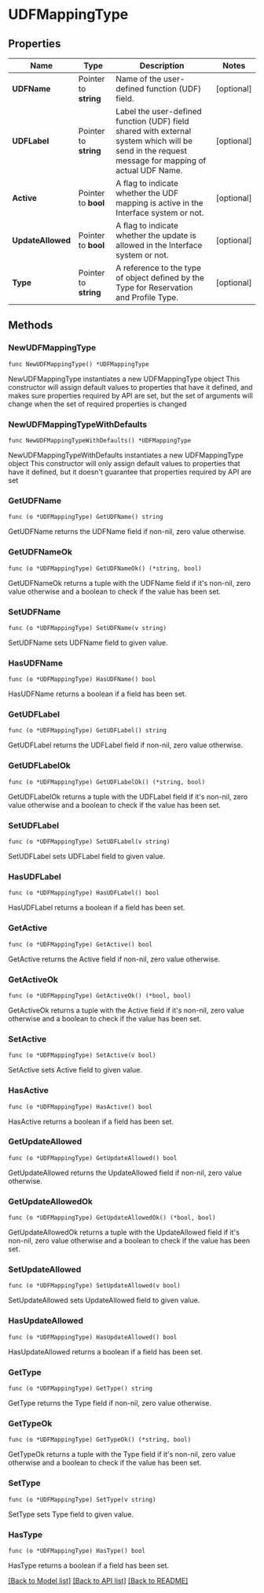 # UDFMappingType

## Properties

Name | Type | Description | Notes
------------ | ------------- | ------------- | -------------
**UDFName** | Pointer to **string** | Name of the user-defined function (UDF) field. | [optional] 
**UDFLabel** | Pointer to **string** | Label the user-defined function (UDF) field shared with external system which will be send in the request message for mapping of actual UDF Name. | [optional] 
**Active** | Pointer to **bool** | A flag to indicate whether the UDF mapping is active in the Interface system or not. | [optional] 
**UpdateAllowed** | Pointer to **bool** | A flag to indicate whether the update is allowed in the Interface system or not. | [optional] 
**Type** | Pointer to **string** | A reference to the type of object defined by the Type for Reservation and Profile Type. | [optional] 

## Methods

### NewUDFMappingType

`func NewUDFMappingType() *UDFMappingType`

NewUDFMappingType instantiates a new UDFMappingType object
This constructor will assign default values to properties that have it defined,
and makes sure properties required by API are set, but the set of arguments
will change when the set of required properties is changed

### NewUDFMappingTypeWithDefaults

`func NewUDFMappingTypeWithDefaults() *UDFMappingType`

NewUDFMappingTypeWithDefaults instantiates a new UDFMappingType object
This constructor will only assign default values to properties that have it defined,
but it doesn't guarantee that properties required by API are set

### GetUDFName

`func (o *UDFMappingType) GetUDFName() string`

GetUDFName returns the UDFName field if non-nil, zero value otherwise.

### GetUDFNameOk

`func (o *UDFMappingType) GetUDFNameOk() (*string, bool)`

GetUDFNameOk returns a tuple with the UDFName field if it's non-nil, zero value otherwise
and a boolean to check if the value has been set.

### SetUDFName

`func (o *UDFMappingType) SetUDFName(v string)`

SetUDFName sets UDFName field to given value.

### HasUDFName

`func (o *UDFMappingType) HasUDFName() bool`

HasUDFName returns a boolean if a field has been set.

### GetUDFLabel

`func (o *UDFMappingType) GetUDFLabel() string`

GetUDFLabel returns the UDFLabel field if non-nil, zero value otherwise.

### GetUDFLabelOk

`func (o *UDFMappingType) GetUDFLabelOk() (*string, bool)`

GetUDFLabelOk returns a tuple with the UDFLabel field if it's non-nil, zero value otherwise
and a boolean to check if the value has been set.

### SetUDFLabel

`func (o *UDFMappingType) SetUDFLabel(v string)`

SetUDFLabel sets UDFLabel field to given value.

### HasUDFLabel

`func (o *UDFMappingType) HasUDFLabel() bool`

HasUDFLabel returns a boolean if a field has been set.

### GetActive

`func (o *UDFMappingType) GetActive() bool`

GetActive returns the Active field if non-nil, zero value otherwise.

### GetActiveOk

`func (o *UDFMappingType) GetActiveOk() (*bool, bool)`

GetActiveOk returns a tuple with the Active field if it's non-nil, zero value otherwise
and a boolean to check if the value has been set.

### SetActive

`func (o *UDFMappingType) SetActive(v bool)`

SetActive sets Active field to given value.

### HasActive

`func (o *UDFMappingType) HasActive() bool`

HasActive returns a boolean if a field has been set.

### GetUpdateAllowed

`func (o *UDFMappingType) GetUpdateAllowed() bool`

GetUpdateAllowed returns the UpdateAllowed field if non-nil, zero value otherwise.

### GetUpdateAllowedOk

`func (o *UDFMappingType) GetUpdateAllowedOk() (*bool, bool)`

GetUpdateAllowedOk returns a tuple with the UpdateAllowed field if it's non-nil, zero value otherwise
and a boolean to check if the value has been set.

### SetUpdateAllowed

`func (o *UDFMappingType) SetUpdateAllowed(v bool)`

SetUpdateAllowed sets UpdateAllowed field to given value.

### HasUpdateAllowed

`func (o *UDFMappingType) HasUpdateAllowed() bool`

HasUpdateAllowed returns a boolean if a field has been set.

### GetType

`func (o *UDFMappingType) GetType() string`

GetType returns the Type field if non-nil, zero value otherwise.

### GetTypeOk

`func (o *UDFMappingType) GetTypeOk() (*string, bool)`

GetTypeOk returns a tuple with the Type field if it's non-nil, zero value otherwise
and a boolean to check if the value has been set.

### SetType

`func (o *UDFMappingType) SetType(v string)`

SetType sets Type field to given value.

### HasType

`func (o *UDFMappingType) HasType() bool`

HasType returns a boolean if a field has been set.


[[Back to Model list]](../README.md#documentation-for-models) [[Back to API list]](../README.md#documentation-for-api-endpoints) [[Back to README]](../README.md)


